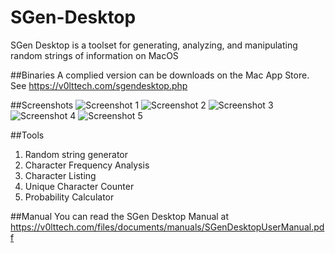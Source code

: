 # SGen-Desktop
SGen Desktop is a toolset for generating, analyzing, and manipulating random strings of information on MacOS

##Binaries
A complied version can be downloads on the Mac App Store. See https://v0lttech.com/sgendesktop.php

##Screenshots
![Screenshot 1](https://v0lttech.com/files/images/sgendesktop/1.png)
![Screenshot 2](https://v0lttech.com/files/images/sgendesktop/2.png)
![Screenshot 3](https://v0lttech.com/files/images/sgendesktop/3.png)
![Screenshot 4](https://v0lttech.com/files/images/sgendesktop/4.png)
![Screenshot 5](https://v0lttech.com/files/images/sgendesktop/5.png)

##Tools
1. Random string generator
2. Character Frequency Analysis
3. Character Listing
4. Unique Character Counter
5. Probability Calculator

##Manual
You can read the SGen Desktop Manual at https://v0lttech.com/files/documents/manuals/SGenDesktopUserManual.pdf
